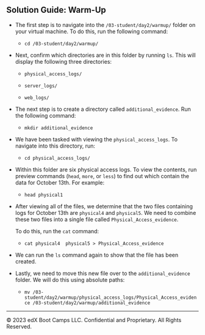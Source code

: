 ## Solution Guide: Warm-Up

- The first step is to navigate into the `/03-student/day2/warmup/` folder on your virtual machine. To do this, run the following command:

    - `cd /03-student/day2/warmup/`

- Next, confirm which directories are in this folder by running `ls`. This will display the following three directories:

    -  `physical_access_logs/`

    -  `server_logs/  `

    -  `web_logs/`
      
- The next step is to create a directory called `additional_evidence`. Run the following command:      

    - `mkdir additional_evidence`

- We have been tasked with viewing the `physical_access_logs`. To navigate into this directory, run:

    - `cd physical_access_logs/`
      
- Within this folder are six physical access logs. To view the contents, run preview commands (`head`, `more`, or `less`) to find out which contain the data for October 13th. For example:

    - `head physical1`
       
 - After viewing all of the files, we determine that the two files containing logs for October 13th are `physical4` and `physical5`. We need to combine these two files into a single file called `Physical_Access_evidence`.
 
   To do this, run the `cat` command:  
 
   - `cat physical4  physical5 > Physical_Access_evidence`
 
 - We can run the `ls` command again to show that the file has been created.
 
 - Lastly, we need to move this new file over to the `additional_evidence` folder. We will do this using absolute paths:
 
    - `mv /03-student/day2/warmup/physical_access_logs/Physical_Access_evidence /03-student/day2/warmup/additional_evidence`
            
--- 

© 2023 edX Boot Camps LLC. Confidential and Proprietary. All Rights Reserved.
